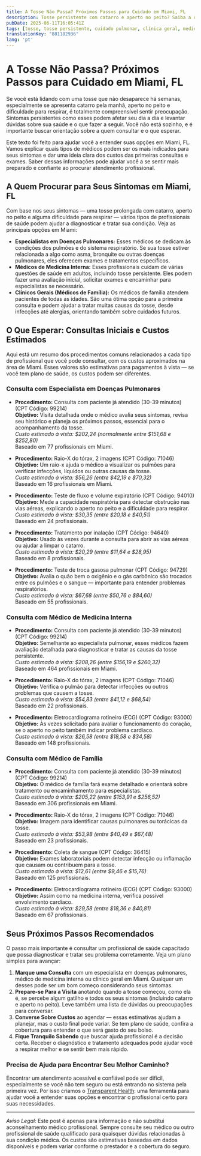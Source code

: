 ```yaml
---
title: A Tosse Não Passa? Próximos Passos para Cuidado em Miami, FL  
description: Tosse persistente com catarro e aperto no peito? Saiba a quem consultar e quais custos esperar para o atendimento em Miami, FL.  
pubDate: 2025-06-11T16:05:41Z
tags: [tosse, tosse persistente, cuidado pulmonar, clínica geral, medicina interna, Miami FL, custos de saúde]
translationKey: "881182936"
lang: 'pt'
---
```


# A Tosse Não Passa? Próximos Passos para Cuidado em Miami, FL

Se você está lidando com uma tosse que não desaparece há semanas, especialmente se apresenta catarro pela manhã, aperto no peito e dificuldade para respirar, é totalmente compreensível sentir preocupação. Sintomas persistentes como esses podem afetar seu dia a dia e levantar dúvidas sobre sua saúde e o que fazer a seguir. Você não está sozinho, e é importante buscar orientação sobre a quem consultar e o que esperar.

Este texto foi feito para ajudar você a entender suas opções em Miami, FL. Vamos explicar quais tipos de médicos podem ser os mais indicados para seus sintomas e dar uma ideia clara dos custos das primeiras consultas e exames. Saber dessas informações pode ajudar você a se sentir mais preparado e confiante ao procurar atendimento profissional.

## A Quem Procurar para Seus Sintomas em Miami, FL

Com base nos seus sintomas — uma tosse prolongada com catarro, aperto no peito e alguma dificuldade para respirar — vários tipos de profissionais de saúde podem ajudar a diagnosticar e tratar sua condição. Veja as principais opções em Miami:

- **Especialistas em Doenças Pulmonares:** Esses médicos se dedicam às condições dos pulmões e do sistema respiratório. Se sua tosse estiver relacionada a algo como asma, bronquite ou outras doenças pulmonares, eles oferecem exames e tratamentos específicos.  
- **Médicos de Medicina Interna:** Esses profissionais cuidam de várias questões de saúde em adultos, incluindo tosse persistente. Eles podem fazer uma avaliação inicial, solicitar exames e encaminhar para especialistas se necessário.  
- **Clínicos Gerais (Médicos de Família):** Os médicos de família atendem pacientes de todas as idades. São uma ótima opção para a primeira consulta e podem ajudar a tratar muitas causas da tosse, desde infecções até alergias, orientando também sobre cuidados futuros.

## O Que Esperar: Consultas Iniciais e Custos Estimados

Aqui está um resumo dos procedimentos comuns relacionados a cada tipo de profissional que você pode consultar, com os custos aproximados na área de Miami. Esses valores são estimativas para pagamentos à vista — se você tem plano de saúde, os custos podem ser diferentes.

### Consulta com Especialista em Doenças Pulmonares

- **Procedimento:** Consulta com paciente já atendido (30-39 minutos) (CPT Código: 99214)  
  **Objetivo:** Visita detalhada onde o médico avalia seus sintomas, revisa seu histórico e planeja os próximos passos, essencial para o acompanhamento da tosse.  
  *Custo estimado à vista: $202,24 (normalmente entre $151,68 e $252,80)*  
  Baseado em 77 profissionais em Miami.

- **Procedimento:** Raio-X do tórax, 2 imagens (CPT Código: 71046)  
  **Objetivo:** Um raio-x ajuda o médico a visualizar os pulmões para verificar infecções, líquidos ou outras causas da tosse.  
  *Custo estimado à vista: $56,26 (entre $42,19 e $70,32)*  
  Baseado em 16 profissionais em Miami.

- **Procedimento:** Teste de fluxo e volume expiratório (CPT Código: 94010)  
  **Objetivo:** Mede a capacidade respiratória para detectar obstrução nas vias aéreas, explicando o aperto no peito e a dificuldade para respirar.  
  *Custo estimado à vista: $30,35 (entre $20,18 e $40,51)*  
  Baseado em 24 profissionais.

- **Procedimento:** Tratamento por inalação (CPT Código: 94640)  
  **Objetivo:** Usado às vezes durante a consulta para abrir as vias aéreas ou ajudar a limpar o catarro.  
  *Custo estimado à vista: $20,29 (entre $11,64 e $28,95)*  
  Baseado em 8 profissionais.

- **Procedimento:** Teste de troca gasosa pulmonar (CPT Código: 94729)  
  **Objetivo:** Avalia o quão bem o oxigênio e o gás carbônico são trocados entre os pulmões e o sangue — importante para entender problemas respiratórios.  
  *Custo estimado à vista: $67,68 (entre $50,76 e $84,60)*  
  Baseado em 55 profissionais.

### Consulta com Médico de Medicina Interna

- **Procedimento:** Consulta com paciente já atendido (30-39 minutos) (CPT Código: 99214)  
  **Objetivo:** Semelhante ao especialista pulmonar, esses médicos fazem avaliação detalhada para diagnosticar e tratar as causas da tosse persistente.  
  *Custo estimado à vista: $208,26 (entre $156,19 e $260,32)*  
  Baseado em 464 profissionais em Miami.

- **Procedimento:** Raio-X do tórax, 2 imagens (CPT Código: 71046)  
  **Objetivo:** Verifica o pulmão para detectar infecções ou outros problemas que causem a tosse.  
  *Custo estimado à vista: $54,83 (entre $41,12 e $68,54)*  
  Baseado em 22 profissionais.

- **Procedimento:** Eletrocardiograma rotineiro (ECG) (CPT Código: 93000)  
  **Objetivo:** Às vezes solicitado para avaliar o funcionamento do coração, se o aperto no peito também indicar problema cardíaco.  
  *Custo estimado à vista: $26,58 (entre $18,58 e $34,58)*  
  Baseado em 148 profissionais.

### Consulta com Médico de Família

- **Procedimento:** Consulta com paciente já atendido (30-39 minutos) (CPT Código: 99214)  
  **Objetivo:** O médico de família fará exame detalhado e orientará sobre tratamento ou encaminhamento para especialistas.  
  *Custo estimado à vista: $205,22 (entre $153,91 e $256,52)*  
  Baseado em 306 profissionais em Miami.

- **Procedimento:** Raio-X do tórax, 2 imagens (CPT Código: 71046)  
  **Objetivo:** Imagem para identificar causas pulmonares ou torácicas da tosse.  
  *Custo estimado à vista: $53,98 (entre $40,49 e $67,48)*  
  Baseado em 23 profissionais.

- **Procedimento:** Coleta de sangue (CPT Código: 36415)  
  **Objetivo:** Exames laboratoriais podem detectar infecção ou inflamação que causam ou contribuem para a tosse.  
  *Custo estimado à vista: $12,61 (entre $9,46 e $15,76)*  
  Baseado em 125 profissionais.

- **Procedimento:** Eletrocardiograma rotineiro (ECG) (CPT Código: 93000)  
  **Objetivo:** Assim como na medicina interna, verifica possível envolvimento cardíaco.  
  *Custo estimado à vista: $29,58 (entre $18,36 e $40,81)*  
  Baseado em 67 profissionais.

## Seus Próximos Passos Recomendados

O passo mais importante é consultar um profissional de saúde capacitado que possa diagnosticar e tratar seu problema corretamente. Veja um plano simples para avançar:

1. **Marque uma Consulta** com um especialista em doenças pulmonares, médico de medicina interna ou clínico geral em Miami. Qualquer um desses pode ser um bom começo considerando seus sintomas.  
2. **Prepare-se Para a Visita** anotando quando a tosse começou, como ela é, se percebe algum gatilho e todos os seus sintomas (incluindo catarro e aperto no peito). Leve também uma lista de dúvidas ou preocupações para conversar.  
3. **Converse Sobre Custos** ao agendar — essas estimativas ajudam a planejar, mas o custo final pode variar. Se tem plano de saúde, confira a cobertura para entender o que será gasto do seu bolso.  
4. **Fique Tranquilo Sabendo** que buscar ajuda profissional é a decisão certa. Receber o diagnóstico e tratamento adequados pode ajudar você a respirar melhor e se sentir bem mais rápido.

### Precisa de Ajuda para Encontrar Seu Melhor Caminho?

Encontrar um atendimento acessível e confiável pode ser difícil, especialmente se você não tem seguro ou está entrando no sistema pela primeira vez. Por isso criamos o [Transparent Health](https://transparenthealth.ai): uma ferramenta para ajudar você a entender suas opções e encontrar o profissional certo para suas necessidades.

---

*Aviso Legal:* Este post é apenas para informação e não substitui aconselhamento médico profissional. Sempre consulte seu médico ou outro profissional de saúde qualificado para quaisquer dúvidas relacionadas à sua condição médica. Os custos são estimativas baseadas em dados disponíveis e podem variar conforme o prestador e a cobertura do seguro.